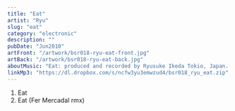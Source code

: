 ```yaml
---
title: "Eat"
artist: "Ryu"
slug: "eat"
category: "electronic"
description: ""
pubDate: "Jun2010"
artFront: "/artwork/bsr018-ryu-eat-front.jpg"
artBack: "/artwork/bsr018-ryu-eat-back.jpg"
aboutMusic: "Eat: produced and recorded by Ryusuke Ikeda Tokio, Japan. Eat rmx: by Fer Mercadal (Argentina)"
linkMp3: "https://dl.dropbox.com/s/ncfw3yu3emwzud4/bsr018_ryu_eat.zip"
---
```


1. Eat
2. Eat (Fer Mercadal rmx)
